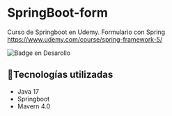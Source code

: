 # SpringBoot-form
Curso de Springboot en Udemy. Formulario con Spring
https://www.udemy.com/course/spring-framework-5/

![Badge en Desarollo](https://img.shields.io/badge/STATUS-EN%20DESAROLLO-green)
## :green_apple:Tecnologías utilizadas
- Java 17
- Springboot
- Mavern 4.0
